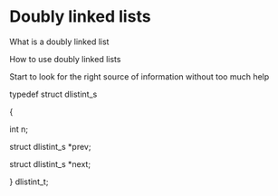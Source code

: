 # Doubly linked lists

What is a doubly linked list

How to use doubly linked lists

Start to look for the right source of information without too much help


typedef struct dlistint_s

{
  
  int n;
    
  struct dlistint_s *prev;
    
  struct dlistint_s *next;

} dlistint_t;

